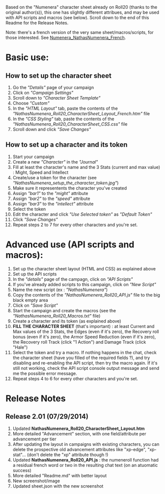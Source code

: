 Based on the "Numenera" character sheet already on Roll20 (thanks to the original author(s)), this one has slightly different attribues, and may be used with API scripts and macros (see below).
Scroll down to the end of this Readme for the Release Notes.

Note: there's a french version of the very same sheet/macros/scripts, for those interested.
See [Numenera_NathasNumenera_French](https://github.com/Roll20/roll20-character-sheets/tree/master/Numenera_NathasNumenera_French).

# Basic use:

## How to set up the character sheet
1. Go the _"Details"_ page of your campaign
2. Click on _"Campaign Settings"_
3. Scroll down to _"Character Sheet Template"_
4. Choose _"Custom"_
5. In the _"HTML Layout"_ tab, paste the contents of the _"NathasNumenera_Roll20_CharacterSheet_Layout_French.htm"_ file
6. In the _"CSS Styling"_ tab, paste the contents of the _"NathasNumenera_Roll20_CharacterSheet_CSS.css"_ file
7. Scroll down and click _"Save Changes"_

## How to set up a character and its token
1. Start your campaign
2. Create a new _"Character"_ in the _"Journal"_
3. Fill at least the character's name and the 3 Stats (current and max value) : Might, Speed and Intellect
4. Create/use a token for the character (see _"NathasNumenera_setup_the_character_token.jpg"_)
  1. Make sure it representents the character you've created
  2. Assign _"bar1"_ to the _"might"_ attribute
  3. Assign _"bar2"_ to the _"speed"_ attribute
  4. Assign _"bar3"_ to the _"intellect"_ attribute
5. Select the token
6. Edit the character and click _"Use Selected token"_ as _"Default Token"_
7. Click _"Save Changes"_
8. Repeat steps 2 to 7 for every other characters and you're set.

# Advanced use (API scripts and macros):
1. Set up the character sheet layout (HTML and CSS) as explained above
2. Set up the API scripts
  1. In the _"details"_ page of the campagn, click on _"API Scripts"_
  2. If you've already added scripts to this campaign, click on _"New Script"_
  3. Name the new script (ex : _"NathasNumenera"_)
  4. Copy the contents of the _"NathasNumenera_Roll20_API.js"_ file to the big black empty area
  5. Click on _"Save Script"_
3. Start the campaign and create the macros (see the _"NathasNumenera_Roll20_Macros.txt"_ file)
4. Create a character and its token (as explained above)
5. **FILL THE CHARACTER SHEET** (that's important) : at least Current and Max values of the 3 Stats, the Edges (even if it's zero), the Recovery roll bonus (even if it's zero), the Armor Speed Reduction (even if it's zero), the Recovery roll Track (click "1 Action") and Damage Track (click "Hale")
6. Select the token and try a macro. If nothing happens in the chat, check the character sheet (have you filled of the required fields ?), and try disabling and re-enabling the API script, then try the macro again. If it's still not working, check the API script console output message and send me the possible error message.
7. Repeat steps 4 to 6 for every other characters and you're set. 

# Release Notes

## Release 2.01 (07/29/2014)
1. Updated **NathasNumenera_Roll20_CharacterSheet_Layout.htm**
  1. More detailed "Advancement" section, with one field/attribute per advancement per tier
  2. After updating the layout in campaigns with existing characters, you can delete the prospective old advancement attributes like "xp-edge", "xp-stat"... (don't delete the "xp" attribute though !)
2. Updated **NathasNumenera_Roll20_API.js** : the numeneroll function had a residual french word or two in the resulting chat text (on an atuomatic success)
3. More detailed "Readme.md" with better layout 
4. New screenshot/image
5. Updated sheet.json with the new screenshot
